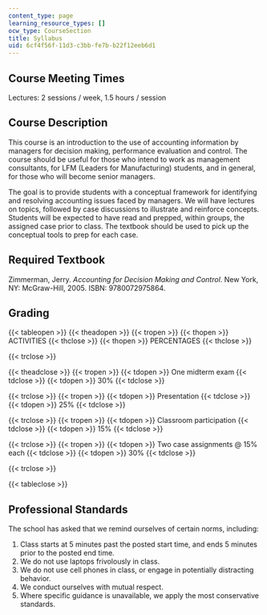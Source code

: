 ```yaml
---
content_type: page
learning_resource_types: []
ocw_type: CourseSection
title: Syllabus
uid: 6cf4f56f-11d3-c3bb-fe7b-b22f12eeb6d1
---
```


Course Meeting Times
--------------------

Lectures: 2 sessions / week, 1.5 hours / session

Course Description
------------------

This course is an introduction to the use of accounting information by managers for decision making, performance evaluation and control. The course should be useful for those who intend to work as management consultants, for LFM (Leaders for Manufacturing) students, and in general, for those who will become senior managers.

The goal is to provide students with a conceptual framework for identifying and resolving accounting issues faced by managers. We will have lectures on topics, followed by case discussions to illustrate and reinforce concepts. Students will be expected to have read and prepped, within groups, the assigned case prior to class. The textbook should be used to pick up the conceptual tools to prep for each case.

Required Textbook
-----------------

Zimmerman, Jerry. _Accounting for Decision Making and Control_. New York, NY: McGraw-Hill, 2005. ISBN: 9780072975864.

Grading
-------

{{< tableopen >}}
{{< theadopen >}}
{{< tropen >}}
{{< thopen >}}
ACTIVITIES
{{< thclose >}}
{{< thopen >}}
PERCENTAGES
{{< thclose >}}

{{< trclose >}}

{{< theadclose >}}
{{< tropen >}}
{{< tdopen >}}
One midterm exam
{{< tdclose >}}
{{< tdopen >}}
30%
{{< tdclose >}}

{{< trclose >}}
{{< tropen >}}
{{< tdopen >}}
Presentation
{{< tdclose >}}
{{< tdopen >}}
25%
{{< tdclose >}}

{{< trclose >}}
{{< tropen >}}
{{< tdopen >}}
Classroom participation
{{< tdclose >}}
{{< tdopen >}}
15%
{{< tdclose >}}

{{< trclose >}}
{{< tropen >}}
{{< tdopen >}}
Two case assignments @ 15% each
{{< tdclose >}}
{{< tdopen >}}
30%
{{< tdclose >}}

{{< trclose >}}

{{< tableclose >}}

  

Professional Standards
----------------------

The school has asked that we remind ourselves of certain norms, including:

1.  Class starts at 5 minutes past the posted start time, and ends 5 minutes prior to the posted end time.
2.  We do not use laptops frivolously in class.
3.  We do not use cell phones in class, or engage in potentially distracting behavior.
4.  We conduct ourselves with mutual respect.
5.  Where specific guidance is unavailable, we apply the most conservative standards.